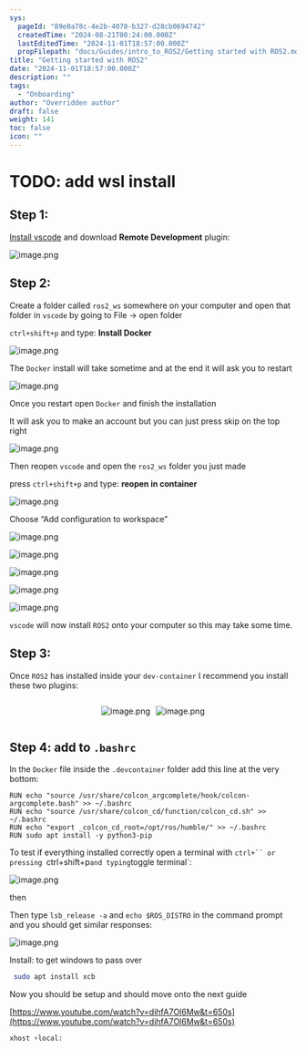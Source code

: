 ```yaml
---
sys:
  pageId: "89e0a78c-4e2b-4070-b327-d28cb0694742"
  createdTime: "2024-08-21T00:24:00.000Z"
  lastEditedTime: "2024-11-01T18:57:00.000Z"
  propFilepath: "docs/Guides/intro_to_ROS2/Getting started with ROS2.md"
title: "Getting started with ROS2"
date: "2024-11-01T18:57:00.000Z"
description: ""
tags:
  - "Onboarding"
author: "Overridden author"
draft: false
weight: 141
toc: false
icon: ""
---
```


# TODO: add wsl install

## Step 1:

[Install vscode](https://code.visualstudio.com/download) and download **Remote Development** plugin:

![image.png](https://prod-files-secure.s3.us-west-2.amazonaws.com/d518164a-d88e-44d1-a4ee-3adb3bd8bce0/efb52993-1881-4a40-b95e-6f020334f022/image.png?X-Amz-Algorithm=AWS4-HMAC-SHA256&X-Amz-Content-Sha256=UNSIGNED-PAYLOAD&X-Amz-Credential=ASIAZI2LB466RSJEGCHX%2F20250223%2Fus-west-2%2Fs3%2Faws4_request&X-Amz-Date=20250223T031548Z&X-Amz-Expires=3600&X-Amz-Security-Token=IQoJb3JpZ2luX2VjEM%2F%2F%2F%2F%2F%2F%2F%2F%2F%2F%2FwEaCXVzLXdlc3QtMiJHMEUCIQC%2FJJemavO77HKAZ6sfJEvsdK5vEmMxvzm%2F%2Bxa4QhaLKQIgE6bThvrhnACh%2FcRHwboFXuheoIT8SuUlkRsJdmE7m3EqiAQI9%2F%2F%2F%2F%2F%2F%2F%2F%2F%2F%2FARAAGgw2Mzc0MjMxODM4MDUiDM9NU7QJhUoqrwWKGSrcA6ylgLoMFRHrEQDvdN%2FidB1XSbYL%2FB05hCvZanvoPEdVX7rIJYxvmPb3d4y994tKefG1cTMkXtGoZ6EQLuSIj6jnx6tshDI4TJPX6oerhv1ubj%2FLfhfJb8i%2FjX7wjvzPWPDo8pfC86dmiNpbu%2FrnjK%2F%2F77hIKp%2FA7HseBOok9ERiIjbncgRggTnwHtJTQwLua6cRVqJE73pn39Lkk3xHg2tGlbRkEq3kG%2FRIolGwnvjLxUfDIO%2BE94mWWP2qzyl0mYA9%2Bd2LPgjVYlj0A5hyDAGOTqFzehnxl5b%2BbmqVn0tVAYUQMPOZhN1h9LcQIcZJSvtvKSttVBFPdH4zJ5bpoVCm%2BuRXTGqr%2FSpz2x4jkM4VucgmcKAUC%2BEz%2F6XpLCdAZi5Ldmt2Z%2BBaCYHwDvh7Sunkti76icNuJ9MtowG4HP6SokfwYSsuWttgV4eiTuW7rpr6kgQNNhELZPxprqiHOsWNPfUaGi5q5DrVNN1P1YoIhM89IhCcjx1Zm%2BQ246FN2LOy9slL%2BHedZWZxt93dI3JOFrh9vMueWZnvM3zSEXFa2zmHzNFazDJ%2F%2BHMA%2BDnjO4Yl9%2FeHO1UtGb03XL%2F94wCOQcWZug11hbFfxIPuL53jYLhQO2LjahajewjxMOic6b0GOqUBlB2Ak3aH8zbMsltnibNAkzP%2BpUZqbC2kFi5uAijRbIbkT0RMI%2FrY1Rh3TQjxBUjf7smSbV%2BAGm5SPq3AeSeV%2BpIq1NOF6redqzCYSlpp4fnjsMDuidjhCIIqItYq%2Bts9dAqPYfcsyYnicRD0INY9UKeRpcN06nJJzKLNqP0Y%2FeWWR9mCDS1AlVgt9GLKNd%2B6sBf%2FGk%2F1o%2FqG4uWU9Tq9rZM29Otf&X-Amz-Signature=d77c5ebe27dc4a2e7498da813b7a3bb1a265b6f371f32cefc143cfa341b9486a&X-Amz-SignedHeaders=host&x-id=GetObject)

## Step 2:

Create a folder called `ros2_ws` somewhere on your computer and open that folder in `vscode` by going to File → open folder 

`ctrl+shift+p` and type: **Install Docker**

![image.png](https://prod-files-secure.s3.us-west-2.amazonaws.com/d518164a-d88e-44d1-a4ee-3adb3bd8bce0/2269dc0e-1cd5-47ff-bceb-c04ad9b2eab0/image.png?X-Amz-Algorithm=AWS4-HMAC-SHA256&X-Amz-Content-Sha256=UNSIGNED-PAYLOAD&X-Amz-Credential=ASIAZI2LB466RSJEGCHX%2F20250223%2Fus-west-2%2Fs3%2Faws4_request&X-Amz-Date=20250223T031548Z&X-Amz-Expires=3600&X-Amz-Security-Token=IQoJb3JpZ2luX2VjEM%2F%2F%2F%2F%2F%2F%2F%2F%2F%2F%2FwEaCXVzLXdlc3QtMiJHMEUCIQC%2FJJemavO77HKAZ6sfJEvsdK5vEmMxvzm%2F%2Bxa4QhaLKQIgE6bThvrhnACh%2FcRHwboFXuheoIT8SuUlkRsJdmE7m3EqiAQI9%2F%2F%2F%2F%2F%2F%2F%2F%2F%2F%2FARAAGgw2Mzc0MjMxODM4MDUiDM9NU7QJhUoqrwWKGSrcA6ylgLoMFRHrEQDvdN%2FidB1XSbYL%2FB05hCvZanvoPEdVX7rIJYxvmPb3d4y994tKefG1cTMkXtGoZ6EQLuSIj6jnx6tshDI4TJPX6oerhv1ubj%2FLfhfJb8i%2FjX7wjvzPWPDo8pfC86dmiNpbu%2FrnjK%2F%2F77hIKp%2FA7HseBOok9ERiIjbncgRggTnwHtJTQwLua6cRVqJE73pn39Lkk3xHg2tGlbRkEq3kG%2FRIolGwnvjLxUfDIO%2BE94mWWP2qzyl0mYA9%2Bd2LPgjVYlj0A5hyDAGOTqFzehnxl5b%2BbmqVn0tVAYUQMPOZhN1h9LcQIcZJSvtvKSttVBFPdH4zJ5bpoVCm%2BuRXTGqr%2FSpz2x4jkM4VucgmcKAUC%2BEz%2F6XpLCdAZi5Ldmt2Z%2BBaCYHwDvh7Sunkti76icNuJ9MtowG4HP6SokfwYSsuWttgV4eiTuW7rpr6kgQNNhELZPxprqiHOsWNPfUaGi5q5DrVNN1P1YoIhM89IhCcjx1Zm%2BQ246FN2LOy9slL%2BHedZWZxt93dI3JOFrh9vMueWZnvM3zSEXFa2zmHzNFazDJ%2F%2BHMA%2BDnjO4Yl9%2FeHO1UtGb03XL%2F94wCOQcWZug11hbFfxIPuL53jYLhQO2LjahajewjxMOic6b0GOqUBlB2Ak3aH8zbMsltnibNAkzP%2BpUZqbC2kFi5uAijRbIbkT0RMI%2FrY1Rh3TQjxBUjf7smSbV%2BAGm5SPq3AeSeV%2BpIq1NOF6redqzCYSlpp4fnjsMDuidjhCIIqItYq%2Bts9dAqPYfcsyYnicRD0INY9UKeRpcN06nJJzKLNqP0Y%2FeWWR9mCDS1AlVgt9GLKNd%2B6sBf%2FGk%2F1o%2FqG4uWU9Tq9rZM29Otf&X-Amz-Signature=43d754e7d7a1b79fe3b79c91600b75713d24c9249610fc1fe1fc18f831495686&X-Amz-SignedHeaders=host&x-id=GetObject)

The `Docker` install will take sometime and at the end it will ask you to restart

![image.png](https://prod-files-secure.s3.us-west-2.amazonaws.com/d518164a-d88e-44d1-a4ee-3adb3bd8bce0/ed233f78-be33-4b1f-b89c-9c346c0e961e/image.png?X-Amz-Algorithm=AWS4-HMAC-SHA256&X-Amz-Content-Sha256=UNSIGNED-PAYLOAD&X-Amz-Credential=ASIAZI2LB466RSJEGCHX%2F20250223%2Fus-west-2%2Fs3%2Faws4_request&X-Amz-Date=20250223T031548Z&X-Amz-Expires=3600&X-Amz-Security-Token=IQoJb3JpZ2luX2VjEM%2F%2F%2F%2F%2F%2F%2F%2F%2F%2F%2FwEaCXVzLXdlc3QtMiJHMEUCIQC%2FJJemavO77HKAZ6sfJEvsdK5vEmMxvzm%2F%2Bxa4QhaLKQIgE6bThvrhnACh%2FcRHwboFXuheoIT8SuUlkRsJdmE7m3EqiAQI9%2F%2F%2F%2F%2F%2F%2F%2F%2F%2F%2FARAAGgw2Mzc0MjMxODM4MDUiDM9NU7QJhUoqrwWKGSrcA6ylgLoMFRHrEQDvdN%2FidB1XSbYL%2FB05hCvZanvoPEdVX7rIJYxvmPb3d4y994tKefG1cTMkXtGoZ6EQLuSIj6jnx6tshDI4TJPX6oerhv1ubj%2FLfhfJb8i%2FjX7wjvzPWPDo8pfC86dmiNpbu%2FrnjK%2F%2F77hIKp%2FA7HseBOok9ERiIjbncgRggTnwHtJTQwLua6cRVqJE73pn39Lkk3xHg2tGlbRkEq3kG%2FRIolGwnvjLxUfDIO%2BE94mWWP2qzyl0mYA9%2Bd2LPgjVYlj0A5hyDAGOTqFzehnxl5b%2BbmqVn0tVAYUQMPOZhN1h9LcQIcZJSvtvKSttVBFPdH4zJ5bpoVCm%2BuRXTGqr%2FSpz2x4jkM4VucgmcKAUC%2BEz%2F6XpLCdAZi5Ldmt2Z%2BBaCYHwDvh7Sunkti76icNuJ9MtowG4HP6SokfwYSsuWttgV4eiTuW7rpr6kgQNNhELZPxprqiHOsWNPfUaGi5q5DrVNN1P1YoIhM89IhCcjx1Zm%2BQ246FN2LOy9slL%2BHedZWZxt93dI3JOFrh9vMueWZnvM3zSEXFa2zmHzNFazDJ%2F%2BHMA%2BDnjO4Yl9%2FeHO1UtGb03XL%2F94wCOQcWZug11hbFfxIPuL53jYLhQO2LjahajewjxMOic6b0GOqUBlB2Ak3aH8zbMsltnibNAkzP%2BpUZqbC2kFi5uAijRbIbkT0RMI%2FrY1Rh3TQjxBUjf7smSbV%2BAGm5SPq3AeSeV%2BpIq1NOF6redqzCYSlpp4fnjsMDuidjhCIIqItYq%2Bts9dAqPYfcsyYnicRD0INY9UKeRpcN06nJJzKLNqP0Y%2FeWWR9mCDS1AlVgt9GLKNd%2B6sBf%2FGk%2F1o%2FqG4uWU9Tq9rZM29Otf&X-Amz-Signature=0dfb28756f0bf20be429d77efe279d4d6b6bcd0a036da32ef5bdb499085ea58c&X-Amz-SignedHeaders=host&x-id=GetObject)

Once you restart open `Docker` and finish the installation

It will ask you to make an account but you can just press skip on the top right

![image.png](https://prod-files-secure.s3.us-west-2.amazonaws.com/d518164a-d88e-44d1-a4ee-3adb3bd8bce0/21010ad9-1659-4fd9-9f59-9932a09b2a3d/image.png?X-Amz-Algorithm=AWS4-HMAC-SHA256&X-Amz-Content-Sha256=UNSIGNED-PAYLOAD&X-Amz-Credential=ASIAZI2LB466RSJEGCHX%2F20250223%2Fus-west-2%2Fs3%2Faws4_request&X-Amz-Date=20250223T031548Z&X-Amz-Expires=3600&X-Amz-Security-Token=IQoJb3JpZ2luX2VjEM%2F%2F%2F%2F%2F%2F%2F%2F%2F%2F%2FwEaCXVzLXdlc3QtMiJHMEUCIQC%2FJJemavO77HKAZ6sfJEvsdK5vEmMxvzm%2F%2Bxa4QhaLKQIgE6bThvrhnACh%2FcRHwboFXuheoIT8SuUlkRsJdmE7m3EqiAQI9%2F%2F%2F%2F%2F%2F%2F%2F%2F%2F%2FARAAGgw2Mzc0MjMxODM4MDUiDM9NU7QJhUoqrwWKGSrcA6ylgLoMFRHrEQDvdN%2FidB1XSbYL%2FB05hCvZanvoPEdVX7rIJYxvmPb3d4y994tKefG1cTMkXtGoZ6EQLuSIj6jnx6tshDI4TJPX6oerhv1ubj%2FLfhfJb8i%2FjX7wjvzPWPDo8pfC86dmiNpbu%2FrnjK%2F%2F77hIKp%2FA7HseBOok9ERiIjbncgRggTnwHtJTQwLua6cRVqJE73pn39Lkk3xHg2tGlbRkEq3kG%2FRIolGwnvjLxUfDIO%2BE94mWWP2qzyl0mYA9%2Bd2LPgjVYlj0A5hyDAGOTqFzehnxl5b%2BbmqVn0tVAYUQMPOZhN1h9LcQIcZJSvtvKSttVBFPdH4zJ5bpoVCm%2BuRXTGqr%2FSpz2x4jkM4VucgmcKAUC%2BEz%2F6XpLCdAZi5Ldmt2Z%2BBaCYHwDvh7Sunkti76icNuJ9MtowG4HP6SokfwYSsuWttgV4eiTuW7rpr6kgQNNhELZPxprqiHOsWNPfUaGi5q5DrVNN1P1YoIhM89IhCcjx1Zm%2BQ246FN2LOy9slL%2BHedZWZxt93dI3JOFrh9vMueWZnvM3zSEXFa2zmHzNFazDJ%2F%2BHMA%2BDnjO4Yl9%2FeHO1UtGb03XL%2F94wCOQcWZug11hbFfxIPuL53jYLhQO2LjahajewjxMOic6b0GOqUBlB2Ak3aH8zbMsltnibNAkzP%2BpUZqbC2kFi5uAijRbIbkT0RMI%2FrY1Rh3TQjxBUjf7smSbV%2BAGm5SPq3AeSeV%2BpIq1NOF6redqzCYSlpp4fnjsMDuidjhCIIqItYq%2Bts9dAqPYfcsyYnicRD0INY9UKeRpcN06nJJzKLNqP0Y%2FeWWR9mCDS1AlVgt9GLKNd%2B6sBf%2FGk%2F1o%2FqG4uWU9Tq9rZM29Otf&X-Amz-Signature=1c2d90946ad4a0460f4dda8a0bde626e88ef458eb2e81e42bb23fe31a5fee126&X-Amz-SignedHeaders=host&x-id=GetObject)

Then reopen `vscode` and open the `ros2_ws` folder you just made

press `ctrl+shift+p` and type: **reopen in container**

![image.png](https://prod-files-secure.s3.us-west-2.amazonaws.com/d518164a-d88e-44d1-a4ee-3adb3bd8bce0/4e93b8c2-41ad-488c-8095-c74205196118/image.png?X-Amz-Algorithm=AWS4-HMAC-SHA256&X-Amz-Content-Sha256=UNSIGNED-PAYLOAD&X-Amz-Credential=ASIAZI2LB466RSJEGCHX%2F20250223%2Fus-west-2%2Fs3%2Faws4_request&X-Amz-Date=20250223T031548Z&X-Amz-Expires=3600&X-Amz-Security-Token=IQoJb3JpZ2luX2VjEM%2F%2F%2F%2F%2F%2F%2F%2F%2F%2F%2FwEaCXVzLXdlc3QtMiJHMEUCIQC%2FJJemavO77HKAZ6sfJEvsdK5vEmMxvzm%2F%2Bxa4QhaLKQIgE6bThvrhnACh%2FcRHwboFXuheoIT8SuUlkRsJdmE7m3EqiAQI9%2F%2F%2F%2F%2F%2F%2F%2F%2F%2F%2FARAAGgw2Mzc0MjMxODM4MDUiDM9NU7QJhUoqrwWKGSrcA6ylgLoMFRHrEQDvdN%2FidB1XSbYL%2FB05hCvZanvoPEdVX7rIJYxvmPb3d4y994tKefG1cTMkXtGoZ6EQLuSIj6jnx6tshDI4TJPX6oerhv1ubj%2FLfhfJb8i%2FjX7wjvzPWPDo8pfC86dmiNpbu%2FrnjK%2F%2F77hIKp%2FA7HseBOok9ERiIjbncgRggTnwHtJTQwLua6cRVqJE73pn39Lkk3xHg2tGlbRkEq3kG%2FRIolGwnvjLxUfDIO%2BE94mWWP2qzyl0mYA9%2Bd2LPgjVYlj0A5hyDAGOTqFzehnxl5b%2BbmqVn0tVAYUQMPOZhN1h9LcQIcZJSvtvKSttVBFPdH4zJ5bpoVCm%2BuRXTGqr%2FSpz2x4jkM4VucgmcKAUC%2BEz%2F6XpLCdAZi5Ldmt2Z%2BBaCYHwDvh7Sunkti76icNuJ9MtowG4HP6SokfwYSsuWttgV4eiTuW7rpr6kgQNNhELZPxprqiHOsWNPfUaGi5q5DrVNN1P1YoIhM89IhCcjx1Zm%2BQ246FN2LOy9slL%2BHedZWZxt93dI3JOFrh9vMueWZnvM3zSEXFa2zmHzNFazDJ%2F%2BHMA%2BDnjO4Yl9%2FeHO1UtGb03XL%2F94wCOQcWZug11hbFfxIPuL53jYLhQO2LjahajewjxMOic6b0GOqUBlB2Ak3aH8zbMsltnibNAkzP%2BpUZqbC2kFi5uAijRbIbkT0RMI%2FrY1Rh3TQjxBUjf7smSbV%2BAGm5SPq3AeSeV%2BpIq1NOF6redqzCYSlpp4fnjsMDuidjhCIIqItYq%2Bts9dAqPYfcsyYnicRD0INY9UKeRpcN06nJJzKLNqP0Y%2FeWWR9mCDS1AlVgt9GLKNd%2B6sBf%2FGk%2F1o%2FqG4uWU9Tq9rZM29Otf&X-Amz-Signature=455704bed0acb1f2058b913e43f6408549a53f5290c80fe97aead99b2b761d68&X-Amz-SignedHeaders=host&x-id=GetObject)

Choose “Add configuration to workspace”

![image.png](https://prod-files-secure.s3.us-west-2.amazonaws.com/d518164a-d88e-44d1-a4ee-3adb3bd8bce0/9560b282-5060-4989-ba37-97e7b2c22476/image.png?X-Amz-Algorithm=AWS4-HMAC-SHA256&X-Amz-Content-Sha256=UNSIGNED-PAYLOAD&X-Amz-Credential=ASIAZI2LB466RSJEGCHX%2F20250223%2Fus-west-2%2Fs3%2Faws4_request&X-Amz-Date=20250223T031548Z&X-Amz-Expires=3600&X-Amz-Security-Token=IQoJb3JpZ2luX2VjEM%2F%2F%2F%2F%2F%2F%2F%2F%2F%2F%2FwEaCXVzLXdlc3QtMiJHMEUCIQC%2FJJemavO77HKAZ6sfJEvsdK5vEmMxvzm%2F%2Bxa4QhaLKQIgE6bThvrhnACh%2FcRHwboFXuheoIT8SuUlkRsJdmE7m3EqiAQI9%2F%2F%2F%2F%2F%2F%2F%2F%2F%2F%2FARAAGgw2Mzc0MjMxODM4MDUiDM9NU7QJhUoqrwWKGSrcA6ylgLoMFRHrEQDvdN%2FidB1XSbYL%2FB05hCvZanvoPEdVX7rIJYxvmPb3d4y994tKefG1cTMkXtGoZ6EQLuSIj6jnx6tshDI4TJPX6oerhv1ubj%2FLfhfJb8i%2FjX7wjvzPWPDo8pfC86dmiNpbu%2FrnjK%2F%2F77hIKp%2FA7HseBOok9ERiIjbncgRggTnwHtJTQwLua6cRVqJE73pn39Lkk3xHg2tGlbRkEq3kG%2FRIolGwnvjLxUfDIO%2BE94mWWP2qzyl0mYA9%2Bd2LPgjVYlj0A5hyDAGOTqFzehnxl5b%2BbmqVn0tVAYUQMPOZhN1h9LcQIcZJSvtvKSttVBFPdH4zJ5bpoVCm%2BuRXTGqr%2FSpz2x4jkM4VucgmcKAUC%2BEz%2F6XpLCdAZi5Ldmt2Z%2BBaCYHwDvh7Sunkti76icNuJ9MtowG4HP6SokfwYSsuWttgV4eiTuW7rpr6kgQNNhELZPxprqiHOsWNPfUaGi5q5DrVNN1P1YoIhM89IhCcjx1Zm%2BQ246FN2LOy9slL%2BHedZWZxt93dI3JOFrh9vMueWZnvM3zSEXFa2zmHzNFazDJ%2F%2BHMA%2BDnjO4Yl9%2FeHO1UtGb03XL%2F94wCOQcWZug11hbFfxIPuL53jYLhQO2LjahajewjxMOic6b0GOqUBlB2Ak3aH8zbMsltnibNAkzP%2BpUZqbC2kFi5uAijRbIbkT0RMI%2FrY1Rh3TQjxBUjf7smSbV%2BAGm5SPq3AeSeV%2BpIq1NOF6redqzCYSlpp4fnjsMDuidjhCIIqItYq%2Bts9dAqPYfcsyYnicRD0INY9UKeRpcN06nJJzKLNqP0Y%2FeWWR9mCDS1AlVgt9GLKNd%2B6sBf%2FGk%2F1o%2FqG4uWU9Tq9rZM29Otf&X-Amz-Signature=f088d5a3979a381421fbd210e2022d3f774ae55b7787233408314138f5c6f42f&X-Amz-SignedHeaders=host&x-id=GetObject)

![image.png](https://prod-files-secure.s3.us-west-2.amazonaws.com/d518164a-d88e-44d1-a4ee-3adb3bd8bce0/2ee63f81-886b-48e8-a553-dc6e5eac99e4/image.png?X-Amz-Algorithm=AWS4-HMAC-SHA256&X-Amz-Content-Sha256=UNSIGNED-PAYLOAD&X-Amz-Credential=ASIAZI2LB466RSJEGCHX%2F20250223%2Fus-west-2%2Fs3%2Faws4_request&X-Amz-Date=20250223T031548Z&X-Amz-Expires=3600&X-Amz-Security-Token=IQoJb3JpZ2luX2VjEM%2F%2F%2F%2F%2F%2F%2F%2F%2F%2F%2FwEaCXVzLXdlc3QtMiJHMEUCIQC%2FJJemavO77HKAZ6sfJEvsdK5vEmMxvzm%2F%2Bxa4QhaLKQIgE6bThvrhnACh%2FcRHwboFXuheoIT8SuUlkRsJdmE7m3EqiAQI9%2F%2F%2F%2F%2F%2F%2F%2F%2F%2F%2FARAAGgw2Mzc0MjMxODM4MDUiDM9NU7QJhUoqrwWKGSrcA6ylgLoMFRHrEQDvdN%2FidB1XSbYL%2FB05hCvZanvoPEdVX7rIJYxvmPb3d4y994tKefG1cTMkXtGoZ6EQLuSIj6jnx6tshDI4TJPX6oerhv1ubj%2FLfhfJb8i%2FjX7wjvzPWPDo8pfC86dmiNpbu%2FrnjK%2F%2F77hIKp%2FA7HseBOok9ERiIjbncgRggTnwHtJTQwLua6cRVqJE73pn39Lkk3xHg2tGlbRkEq3kG%2FRIolGwnvjLxUfDIO%2BE94mWWP2qzyl0mYA9%2Bd2LPgjVYlj0A5hyDAGOTqFzehnxl5b%2BbmqVn0tVAYUQMPOZhN1h9LcQIcZJSvtvKSttVBFPdH4zJ5bpoVCm%2BuRXTGqr%2FSpz2x4jkM4VucgmcKAUC%2BEz%2F6XpLCdAZi5Ldmt2Z%2BBaCYHwDvh7Sunkti76icNuJ9MtowG4HP6SokfwYSsuWttgV4eiTuW7rpr6kgQNNhELZPxprqiHOsWNPfUaGi5q5DrVNN1P1YoIhM89IhCcjx1Zm%2BQ246FN2LOy9slL%2BHedZWZxt93dI3JOFrh9vMueWZnvM3zSEXFa2zmHzNFazDJ%2F%2BHMA%2BDnjO4Yl9%2FeHO1UtGb03XL%2F94wCOQcWZug11hbFfxIPuL53jYLhQO2LjahajewjxMOic6b0GOqUBlB2Ak3aH8zbMsltnibNAkzP%2BpUZqbC2kFi5uAijRbIbkT0RMI%2FrY1Rh3TQjxBUjf7smSbV%2BAGm5SPq3AeSeV%2BpIq1NOF6redqzCYSlpp4fnjsMDuidjhCIIqItYq%2Bts9dAqPYfcsyYnicRD0INY9UKeRpcN06nJJzKLNqP0Y%2FeWWR9mCDS1AlVgt9GLKNd%2B6sBf%2FGk%2F1o%2FqG4uWU9Tq9rZM29Otf&X-Amz-Signature=c57e1780e1a6bf7894114b1ff54a05a22441d15fe3c2fcbe4bff10aa0c740fdd&X-Amz-SignedHeaders=host&x-id=GetObject)

![image.png](https://prod-files-secure.s3.us-west-2.amazonaws.com/d518164a-d88e-44d1-a4ee-3adb3bd8bce0/ae1580b2-b048-407e-aed9-b584224a7a04/image.png?X-Amz-Algorithm=AWS4-HMAC-SHA256&X-Amz-Content-Sha256=UNSIGNED-PAYLOAD&X-Amz-Credential=ASIAZI2LB466RSJEGCHX%2F20250223%2Fus-west-2%2Fs3%2Faws4_request&X-Amz-Date=20250223T031548Z&X-Amz-Expires=3600&X-Amz-Security-Token=IQoJb3JpZ2luX2VjEM%2F%2F%2F%2F%2F%2F%2F%2F%2F%2F%2FwEaCXVzLXdlc3QtMiJHMEUCIQC%2FJJemavO77HKAZ6sfJEvsdK5vEmMxvzm%2F%2Bxa4QhaLKQIgE6bThvrhnACh%2FcRHwboFXuheoIT8SuUlkRsJdmE7m3EqiAQI9%2F%2F%2F%2F%2F%2F%2F%2F%2F%2F%2FARAAGgw2Mzc0MjMxODM4MDUiDM9NU7QJhUoqrwWKGSrcA6ylgLoMFRHrEQDvdN%2FidB1XSbYL%2FB05hCvZanvoPEdVX7rIJYxvmPb3d4y994tKefG1cTMkXtGoZ6EQLuSIj6jnx6tshDI4TJPX6oerhv1ubj%2FLfhfJb8i%2FjX7wjvzPWPDo8pfC86dmiNpbu%2FrnjK%2F%2F77hIKp%2FA7HseBOok9ERiIjbncgRggTnwHtJTQwLua6cRVqJE73pn39Lkk3xHg2tGlbRkEq3kG%2FRIolGwnvjLxUfDIO%2BE94mWWP2qzyl0mYA9%2Bd2LPgjVYlj0A5hyDAGOTqFzehnxl5b%2BbmqVn0tVAYUQMPOZhN1h9LcQIcZJSvtvKSttVBFPdH4zJ5bpoVCm%2BuRXTGqr%2FSpz2x4jkM4VucgmcKAUC%2BEz%2F6XpLCdAZi5Ldmt2Z%2BBaCYHwDvh7Sunkti76icNuJ9MtowG4HP6SokfwYSsuWttgV4eiTuW7rpr6kgQNNhELZPxprqiHOsWNPfUaGi5q5DrVNN1P1YoIhM89IhCcjx1Zm%2BQ246FN2LOy9slL%2BHedZWZxt93dI3JOFrh9vMueWZnvM3zSEXFa2zmHzNFazDJ%2F%2BHMA%2BDnjO4Yl9%2FeHO1UtGb03XL%2F94wCOQcWZug11hbFfxIPuL53jYLhQO2LjahajewjxMOic6b0GOqUBlB2Ak3aH8zbMsltnibNAkzP%2BpUZqbC2kFi5uAijRbIbkT0RMI%2FrY1Rh3TQjxBUjf7smSbV%2BAGm5SPq3AeSeV%2BpIq1NOF6redqzCYSlpp4fnjsMDuidjhCIIqItYq%2Bts9dAqPYfcsyYnicRD0INY9UKeRpcN06nJJzKLNqP0Y%2FeWWR9mCDS1AlVgt9GLKNd%2B6sBf%2FGk%2F1o%2FqG4uWU9Tq9rZM29Otf&X-Amz-Signature=dca487816b6a1f9b993b5ecf0cdb36cad2d2d648d3438a651fd934ef0951b593&X-Amz-SignedHeaders=host&x-id=GetObject)

![image.png](https://prod-files-secure.s3.us-west-2.amazonaws.com/d518164a-d88e-44d1-a4ee-3adb3bd8bce0/53255b28-f75e-430f-b9e3-c0ac8577e42b/image.png?X-Amz-Algorithm=AWS4-HMAC-SHA256&X-Amz-Content-Sha256=UNSIGNED-PAYLOAD&X-Amz-Credential=ASIAZI2LB466RSJEGCHX%2F20250223%2Fus-west-2%2Fs3%2Faws4_request&X-Amz-Date=20250223T031548Z&X-Amz-Expires=3600&X-Amz-Security-Token=IQoJb3JpZ2luX2VjEM%2F%2F%2F%2F%2F%2F%2F%2F%2F%2F%2FwEaCXVzLXdlc3QtMiJHMEUCIQC%2FJJemavO77HKAZ6sfJEvsdK5vEmMxvzm%2F%2Bxa4QhaLKQIgE6bThvrhnACh%2FcRHwboFXuheoIT8SuUlkRsJdmE7m3EqiAQI9%2F%2F%2F%2F%2F%2F%2F%2F%2F%2F%2FARAAGgw2Mzc0MjMxODM4MDUiDM9NU7QJhUoqrwWKGSrcA6ylgLoMFRHrEQDvdN%2FidB1XSbYL%2FB05hCvZanvoPEdVX7rIJYxvmPb3d4y994tKefG1cTMkXtGoZ6EQLuSIj6jnx6tshDI4TJPX6oerhv1ubj%2FLfhfJb8i%2FjX7wjvzPWPDo8pfC86dmiNpbu%2FrnjK%2F%2F77hIKp%2FA7HseBOok9ERiIjbncgRggTnwHtJTQwLua6cRVqJE73pn39Lkk3xHg2tGlbRkEq3kG%2FRIolGwnvjLxUfDIO%2BE94mWWP2qzyl0mYA9%2Bd2LPgjVYlj0A5hyDAGOTqFzehnxl5b%2BbmqVn0tVAYUQMPOZhN1h9LcQIcZJSvtvKSttVBFPdH4zJ5bpoVCm%2BuRXTGqr%2FSpz2x4jkM4VucgmcKAUC%2BEz%2F6XpLCdAZi5Ldmt2Z%2BBaCYHwDvh7Sunkti76icNuJ9MtowG4HP6SokfwYSsuWttgV4eiTuW7rpr6kgQNNhELZPxprqiHOsWNPfUaGi5q5DrVNN1P1YoIhM89IhCcjx1Zm%2BQ246FN2LOy9slL%2BHedZWZxt93dI3JOFrh9vMueWZnvM3zSEXFa2zmHzNFazDJ%2F%2BHMA%2BDnjO4Yl9%2FeHO1UtGb03XL%2F94wCOQcWZug11hbFfxIPuL53jYLhQO2LjahajewjxMOic6b0GOqUBlB2Ak3aH8zbMsltnibNAkzP%2BpUZqbC2kFi5uAijRbIbkT0RMI%2FrY1Rh3TQjxBUjf7smSbV%2BAGm5SPq3AeSeV%2BpIq1NOF6redqzCYSlpp4fnjsMDuidjhCIIqItYq%2Bts9dAqPYfcsyYnicRD0INY9UKeRpcN06nJJzKLNqP0Y%2FeWWR9mCDS1AlVgt9GLKNd%2B6sBf%2FGk%2F1o%2FqG4uWU9Tq9rZM29Otf&X-Amz-Signature=d6eabceba1c2a338bbec8e593848dc5049e6b0c3dd9f3e4457f421041d0cd2e5&X-Amz-SignedHeaders=host&x-id=GetObject)

![image.png](https://prod-files-secure.s3.us-west-2.amazonaws.com/d518164a-d88e-44d1-a4ee-3adb3bd8bce0/7c562767-5af9-4ffb-97d1-327bcdf4ee00/image.png?X-Amz-Algorithm=AWS4-HMAC-SHA256&X-Amz-Content-Sha256=UNSIGNED-PAYLOAD&X-Amz-Credential=ASIAZI2LB466RSJEGCHX%2F20250223%2Fus-west-2%2Fs3%2Faws4_request&X-Amz-Date=20250223T031548Z&X-Amz-Expires=3600&X-Amz-Security-Token=IQoJb3JpZ2luX2VjEM%2F%2F%2F%2F%2F%2F%2F%2F%2F%2F%2FwEaCXVzLXdlc3QtMiJHMEUCIQC%2FJJemavO77HKAZ6sfJEvsdK5vEmMxvzm%2F%2Bxa4QhaLKQIgE6bThvrhnACh%2FcRHwboFXuheoIT8SuUlkRsJdmE7m3EqiAQI9%2F%2F%2F%2F%2F%2F%2F%2F%2F%2F%2FARAAGgw2Mzc0MjMxODM4MDUiDM9NU7QJhUoqrwWKGSrcA6ylgLoMFRHrEQDvdN%2FidB1XSbYL%2FB05hCvZanvoPEdVX7rIJYxvmPb3d4y994tKefG1cTMkXtGoZ6EQLuSIj6jnx6tshDI4TJPX6oerhv1ubj%2FLfhfJb8i%2FjX7wjvzPWPDo8pfC86dmiNpbu%2FrnjK%2F%2F77hIKp%2FA7HseBOok9ERiIjbncgRggTnwHtJTQwLua6cRVqJE73pn39Lkk3xHg2tGlbRkEq3kG%2FRIolGwnvjLxUfDIO%2BE94mWWP2qzyl0mYA9%2Bd2LPgjVYlj0A5hyDAGOTqFzehnxl5b%2BbmqVn0tVAYUQMPOZhN1h9LcQIcZJSvtvKSttVBFPdH4zJ5bpoVCm%2BuRXTGqr%2FSpz2x4jkM4VucgmcKAUC%2BEz%2F6XpLCdAZi5Ldmt2Z%2BBaCYHwDvh7Sunkti76icNuJ9MtowG4HP6SokfwYSsuWttgV4eiTuW7rpr6kgQNNhELZPxprqiHOsWNPfUaGi5q5DrVNN1P1YoIhM89IhCcjx1Zm%2BQ246FN2LOy9slL%2BHedZWZxt93dI3JOFrh9vMueWZnvM3zSEXFa2zmHzNFazDJ%2F%2BHMA%2BDnjO4Yl9%2FeHO1UtGb03XL%2F94wCOQcWZug11hbFfxIPuL53jYLhQO2LjahajewjxMOic6b0GOqUBlB2Ak3aH8zbMsltnibNAkzP%2BpUZqbC2kFi5uAijRbIbkT0RMI%2FrY1Rh3TQjxBUjf7smSbV%2BAGm5SPq3AeSeV%2BpIq1NOF6redqzCYSlpp4fnjsMDuidjhCIIqItYq%2Bts9dAqPYfcsyYnicRD0INY9UKeRpcN06nJJzKLNqP0Y%2FeWWR9mCDS1AlVgt9GLKNd%2B6sBf%2FGk%2F1o%2FqG4uWU9Tq9rZM29Otf&X-Amz-Signature=a7e691633aabeba668ec4bc76edf966892e8279eeb457983da9b4d64061a5704&X-Amz-SignedHeaders=host&x-id=GetObject)

`vscode` will now install `ROS2` onto your computer so this may take some time.

## Step 3:

Once `ROS2` has installed inside your `dev-container` I recommend you install these two plugins:

<div style="display: flex;flex-direction: row; column-gap:10px; max-width: 630px;justify-content: center;">
<div>

![image.png](https://prod-files-secure.s3.us-west-2.amazonaws.com/d518164a-d88e-44d1-a4ee-3adb3bd8bce0/3fc3d550-5a54-4ba1-ba6b-faa01cdb7369/image.png?X-Amz-Algorithm=AWS4-HMAC-SHA256&X-Amz-Content-Sha256=UNSIGNED-PAYLOAD&X-Amz-Credential=ASIAZI2LB4662X7YMSPI%2F20250223%2Fus-west-2%2Fs3%2Faws4_request&X-Amz-Date=20250223T031550Z&X-Amz-Expires=3600&X-Amz-Security-Token=IQoJb3JpZ2luX2VjEM%2F%2F%2F%2F%2F%2F%2F%2F%2F%2F%2FwEaCXVzLXdlc3QtMiJHMEUCIQDO8pqsEm2oj%2F8Pz7Dklmh4Nww5tkcrDteTIVa%2Bgwfc%2FwIgaxzyuRPaxYQvyGYjgTsmefYFw%2FvWJ3BcIi999gHozLsqiAQI%2BP%2F%2F%2F%2F%2F%2F%2F%2F%2F%2FARAAGgw2Mzc0MjMxODM4MDUiDBmsYifydy5ETLIpCyrcA012fiEQ0gciOA7p0t3n8Gy%2FJva47drozgwz%2FUwXl1gCvYS7IRB47MLGbw6UP3XmIaE5cmGbiYCXbLEmkjO4PMbEqDrD2ImQpM04SdlVr78a8nDGGkrCZXFX6k%2Fqv8qY6vWh5LKO%2FuDNX%2FkN8i5oYuAkz0gmljSGL%2BO0%2FYPTas63ZAwScbCDaZq7wgpGv8SgGyKwkVZvwzJfGOK6SVb2g88TBylDuHSIDOC0aRSXMvVZZpftBwSZ%2BAfWVKi1NwxIkftKAAibzPRbxQyPRaoznTeLNuMOhZFMPPgZH83pr2iGlMT49UE4aEIZ%2FjRUlqWrwiZYuxQ%2FCHHc8cM7yEiDu6gLrslKd29VWMrep%2FYJFBhn1hX0zkEmHv0TH0fyCXX5FcBT178bvIwxglauhSKzWiLU4OxA0rHq9ENPFnMGqRlSox0nWAHfa1ZLk0W4N8ZdR7QRdvQ3iCYHt%2FqlvIkNJHXXJXaz1N2w0%2FOi1silZLRiYdGLdcdLvs4U607I3YBUCH0jGFcPEMXe%2BOCtiOGhH2%2Fero1iqONwvtAfD5LrjliW1qklV9S%2B%2BfIOelwSZyS6vD5wbelpbZEW2mrkEDjEwavV8Qp3Z6O3DJvoTxxTlzrzUv7zr5H9N7SVYnfVMIil6b0GOqUBhVSb37aJlOOBwQlab%2BNzj61fB01vr%2B0K7yJuRVZmt5vQCDWXxqdi6yJYzaPAwwPsXyhxvR0Kb1gYa3nRHoPqS2cvSt9H4bUzPf4Fn42jM1RkGvch%2BLl8wcoUhCR1AHfzrWDrQVgfWVC7tTRrzmaUDiIBxsIEuTG6DU17vBurEJZIzKBGcO%2B7tdu1KmKc7RjHnycuUvfdjICK65Ahrj0ZYgH947O9&X-Amz-Signature=f36b9d6c0e62e2f664f7114654908b06aaf84194e4c2e96435b1716199e68a20&X-Amz-SignedHeaders=host&x-id=GetObject)

</div>
<div>

![image.png](https://prod-files-secure.s3.us-west-2.amazonaws.com/d518164a-d88e-44d1-a4ee-3adb3bd8bce0/d994cc66-13c2-4093-a5a3-f84cf4601a82/image.png?X-Amz-Algorithm=AWS4-HMAC-SHA256&X-Amz-Content-Sha256=UNSIGNED-PAYLOAD&X-Amz-Credential=ASIAZI2LB466RROLMMHS%2F20250223%2Fus-west-2%2Fs3%2Faws4_request&X-Amz-Date=20250223T031551Z&X-Amz-Expires=3600&X-Amz-Security-Token=IQoJb3JpZ2luX2VjEM7%2F%2F%2F%2F%2F%2F%2F%2F%2F%2FwEaCXVzLXdlc3QtMiJIMEYCIQDvNNi4sQsZfJa4WhEartbFZxVtnzqj2CbVRjkQHH9GsAIhAMlNKS46dXG3NGlFthnyvujEXl9WLcJf8gxMFjzWJiqNKogECPf%2F%2F%2F%2F%2F%2F%2F%2F%2F%2FwEQABoMNjM3NDIzMTgzODA1Igwy2noElk52hyppc6Mq3ANB4TlKvlbM8Hc6cAfhRMDvkFh%2FmrvAXm7o7KCChytoH29zKWR%2BbTT4E8MIlBDnCui9iLC6YgQX283RKJReZhQqQXOyOGaJgOpiCEJ7GicGXoaUzCUkdDGdV3I%2FpS3iOknSpskYcB%2B7CglZiIN7VhqV8WJa9iVAuHGqO1xlW3rRzBRGcwbHHIaAvbnGXexUw%2BUlcp8ucJ41vretJ%2BdPobaHqUjt0wKvqnWY8psWQl%2BXKDpCxNQX%2BirYq%2Bn2WIFsmmfM%2Bi6m3FDpmiCLWjv5wQTYMZ9rSQZSCg%2F1lLEPqWcODcS0uSMDX3LQcJeevhFporXhotyBZEAylHnrIF5UhtXXBHQkw%2Bjnhvey23dHyA3ai07%2BeaNx5SwUaJtIPiaPG4%2BMbob%2BzrACwHMNb2H2IJ8JyO%2BhYxu3SkdQsCWYP%2FrTpNWhecQW55nmjv0PCa%2FtWEaKYthbYC2AiXPoI7oI1pk2yV0e1lgC9sDqh5LoK8nAE3k6uX8G1bP6wU0wkjEC7mQsTmLrdU2M39255iSOIIrgeixm4e%2F1dlGY3pp7YkcxttoL46Bd7vyH5yvX68EfnDBupR8fRRXp%2FEszLdn8Fkcaqw5in9xZ1EUorDgw%2F8H0TNcdqEFwf31h%2FzIMojC8mOm9BjqkAQhSDqM8XcwfADXe%2Fh%2Fxbu2X5vwKT73x5mISmmAbjL6UzKgFsO1ucPgAnO2dofSLI45x9Crju60890UrSm7dv%2FM2ta3W2lsYbDjEQdrcCGIi9mPWXRJeE12YYM%2BWVtIlXCwUM8icJRbiTIKvWlY9ShV8pCxRZdsUMh5U3592%2BzfyRdy30OTwYXCqnnegAyK6JE%2Fs%2FrC9EG1BUn94GsVI%2Bk7kBpv0&X-Amz-Signature=9a66ed57a3560fca4327238504d6d6ac44384905ae66101bcb361432b4eaeca8&X-Amz-SignedHeaders=host&x-id=GetObject)

</div>
</div>

## Step 4: add to `.bashrc`

In the `Docker` file inside the `.devcontainer` folder add this line at the very bottom: 

```docker
RUN echo "source /usr/share/colcon_argcomplete/hook/colcon-argcomplete.bash" >> ~/.bashrc
RUN echo "source /usr/share/colcon_cd/function/colcon_cd.sh" >> ~/.bashrc
RUN echo "export _colcon_cd_root=/opt/ros/humble/" >> ~/.bashrc
RUN sudo apt install -y python3-pip 
```

To test if everything installed correctly open a terminal with `ctrl+`` or pressing `ctrl+shift+p` and typing `toggle terminal`:

![image.png](https://prod-files-secure.s3.us-west-2.amazonaws.com/d518164a-d88e-44d1-a4ee-3adb3bd8bce0/6a4943d8-b04e-4c02-9a58-775f3384d1a5/image.png?X-Amz-Algorithm=AWS4-HMAC-SHA256&X-Amz-Content-Sha256=UNSIGNED-PAYLOAD&X-Amz-Credential=ASIAZI2LB466RSJEGCHX%2F20250223%2Fus-west-2%2Fs3%2Faws4_request&X-Amz-Date=20250223T031548Z&X-Amz-Expires=3600&X-Amz-Security-Token=IQoJb3JpZ2luX2VjEM%2F%2F%2F%2F%2F%2F%2F%2F%2F%2F%2FwEaCXVzLXdlc3QtMiJHMEUCIQC%2FJJemavO77HKAZ6sfJEvsdK5vEmMxvzm%2F%2Bxa4QhaLKQIgE6bThvrhnACh%2FcRHwboFXuheoIT8SuUlkRsJdmE7m3EqiAQI9%2F%2F%2F%2F%2F%2F%2F%2F%2F%2F%2FARAAGgw2Mzc0MjMxODM4MDUiDM9NU7QJhUoqrwWKGSrcA6ylgLoMFRHrEQDvdN%2FidB1XSbYL%2FB05hCvZanvoPEdVX7rIJYxvmPb3d4y994tKefG1cTMkXtGoZ6EQLuSIj6jnx6tshDI4TJPX6oerhv1ubj%2FLfhfJb8i%2FjX7wjvzPWPDo8pfC86dmiNpbu%2FrnjK%2F%2F77hIKp%2FA7HseBOok9ERiIjbncgRggTnwHtJTQwLua6cRVqJE73pn39Lkk3xHg2tGlbRkEq3kG%2FRIolGwnvjLxUfDIO%2BE94mWWP2qzyl0mYA9%2Bd2LPgjVYlj0A5hyDAGOTqFzehnxl5b%2BbmqVn0tVAYUQMPOZhN1h9LcQIcZJSvtvKSttVBFPdH4zJ5bpoVCm%2BuRXTGqr%2FSpz2x4jkM4VucgmcKAUC%2BEz%2F6XpLCdAZi5Ldmt2Z%2BBaCYHwDvh7Sunkti76icNuJ9MtowG4HP6SokfwYSsuWttgV4eiTuW7rpr6kgQNNhELZPxprqiHOsWNPfUaGi5q5DrVNN1P1YoIhM89IhCcjx1Zm%2BQ246FN2LOy9slL%2BHedZWZxt93dI3JOFrh9vMueWZnvM3zSEXFa2zmHzNFazDJ%2F%2BHMA%2BDnjO4Yl9%2FeHO1UtGb03XL%2F94wCOQcWZug11hbFfxIPuL53jYLhQO2LjahajewjxMOic6b0GOqUBlB2Ak3aH8zbMsltnibNAkzP%2BpUZqbC2kFi5uAijRbIbkT0RMI%2FrY1Rh3TQjxBUjf7smSbV%2BAGm5SPq3AeSeV%2BpIq1NOF6redqzCYSlpp4fnjsMDuidjhCIIqItYq%2Bts9dAqPYfcsyYnicRD0INY9UKeRpcN06nJJzKLNqP0Y%2FeWWR9mCDS1AlVgt9GLKNd%2B6sBf%2FGk%2F1o%2FqG4uWU9Tq9rZM29Otf&X-Amz-Signature=07a152df6d0137676b484feed780513df899295e70d3fd1b62661aca2bf677e5&X-Amz-SignedHeaders=host&x-id=GetObject)

then 

Then type `lsb_release -a` and `echo $ROS_DISTRO` in the command prompt and you should get similar responses:

![image.png](https://prod-files-secure.s3.us-west-2.amazonaws.com/d518164a-d88e-44d1-a4ee-3adb3bd8bce0/3e635dec-a805-4e85-8b9e-d000e5b71a4e/image.png?X-Amz-Algorithm=AWS4-HMAC-SHA256&X-Amz-Content-Sha256=UNSIGNED-PAYLOAD&X-Amz-Credential=ASIAZI2LB466RSJEGCHX%2F20250223%2Fus-west-2%2Fs3%2Faws4_request&X-Amz-Date=20250223T031548Z&X-Amz-Expires=3600&X-Amz-Security-Token=IQoJb3JpZ2luX2VjEM%2F%2F%2F%2F%2F%2F%2F%2F%2F%2F%2FwEaCXVzLXdlc3QtMiJHMEUCIQC%2FJJemavO77HKAZ6sfJEvsdK5vEmMxvzm%2F%2Bxa4QhaLKQIgE6bThvrhnACh%2FcRHwboFXuheoIT8SuUlkRsJdmE7m3EqiAQI9%2F%2F%2F%2F%2F%2F%2F%2F%2F%2F%2FARAAGgw2Mzc0MjMxODM4MDUiDM9NU7QJhUoqrwWKGSrcA6ylgLoMFRHrEQDvdN%2FidB1XSbYL%2FB05hCvZanvoPEdVX7rIJYxvmPb3d4y994tKefG1cTMkXtGoZ6EQLuSIj6jnx6tshDI4TJPX6oerhv1ubj%2FLfhfJb8i%2FjX7wjvzPWPDo8pfC86dmiNpbu%2FrnjK%2F%2F77hIKp%2FA7HseBOok9ERiIjbncgRggTnwHtJTQwLua6cRVqJE73pn39Lkk3xHg2tGlbRkEq3kG%2FRIolGwnvjLxUfDIO%2BE94mWWP2qzyl0mYA9%2Bd2LPgjVYlj0A5hyDAGOTqFzehnxl5b%2BbmqVn0tVAYUQMPOZhN1h9LcQIcZJSvtvKSttVBFPdH4zJ5bpoVCm%2BuRXTGqr%2FSpz2x4jkM4VucgmcKAUC%2BEz%2F6XpLCdAZi5Ldmt2Z%2BBaCYHwDvh7Sunkti76icNuJ9MtowG4HP6SokfwYSsuWttgV4eiTuW7rpr6kgQNNhELZPxprqiHOsWNPfUaGi5q5DrVNN1P1YoIhM89IhCcjx1Zm%2BQ246FN2LOy9slL%2BHedZWZxt93dI3JOFrh9vMueWZnvM3zSEXFa2zmHzNFazDJ%2F%2BHMA%2BDnjO4Yl9%2FeHO1UtGb03XL%2F94wCOQcWZug11hbFfxIPuL53jYLhQO2LjahajewjxMOic6b0GOqUBlB2Ak3aH8zbMsltnibNAkzP%2BpUZqbC2kFi5uAijRbIbkT0RMI%2FrY1Rh3TQjxBUjf7smSbV%2BAGm5SPq3AeSeV%2BpIq1NOF6redqzCYSlpp4fnjsMDuidjhCIIqItYq%2Bts9dAqPYfcsyYnicRD0INY9UKeRpcN06nJJzKLNqP0Y%2FeWWR9mCDS1AlVgt9GLKNd%2B6sBf%2FGk%2F1o%2FqG4uWU9Tq9rZM29Otf&X-Amz-Signature=cb390819189bc5310224e5617b5f670e01d3586017b7cf307b7834dc72b0a432&X-Amz-SignedHeaders=host&x-id=GetObject)

Install:  to get windows to pass over

```bash
 sudo apt install xcb
```

Now you should be setup and should move onto the next guide 

[https://www.youtube.com/watch?v=dihfA7Ol6Mw&t=650s](https://www.youtube.com/watch?v=dihfA7Ol6Mw&t=650s)

```python
xhost +local:
```
